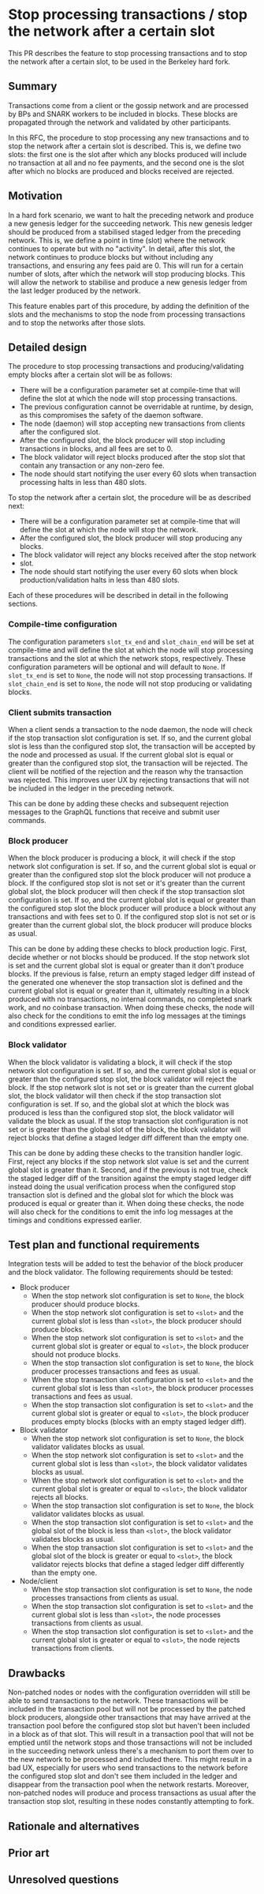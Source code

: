 # Stop processing transactions / stop the network after a certain slot

This PR describes the feature to stop processing transactions and to stop the
network after a certain slot, to be used in the Berkeley hard fork.

## Summary

Transactions come from a client or the gossip network and are processed by BPs
and SNARK workers to be included in blocks. These blocks are propagated through
the network and validated by other participants.

In this RFC, the procedure to stop processing any new transactions and to
stop the network after a certain slot is described. This is, we define two
slots: the first one is the slot after which any blocks produced will include no
transaction at all and no fee payments, and the second one is the slot after
which no blocks are produced and blocks received are rejected.

## Motivation

In a hard fork scenario, we want to halt the preceding network and produce a new
genesis ledger for the succeeding network. This new genesis ledger should be
produced from a stabilised staged ledger from the preceding network. This is, we
define a point in time (slot) where the network continues to operate but with no
"activity". In detail, after this slot, the network continues to produce blocks
but without including any transactions, and ensuring any fees paid are 0. This
will run for a certain number of slots, after which the network will stop
producing blocks. This will allow the network to stabilise and produce a new
genesis ledger from the last ledger produced by the network.

This feature enables part of this procedure, by adding the definition of the
slots and the mechanisms to stop the node from processing transactions and to
stop the networks after those slots.

## Detailed design

The procedure to stop processing transactions and producing/validating empty
blocks after a certain slot will be as follows:

* There will be a configuration parameter set at compile-time that will define
  the slot at which the node will stop processing transactions.
* The previous configuration cannot be overridable at runtime, by design, as
  this compromises the safety of the daemon software.
* The node (daemon) will stop accepting new transactions from clients after
  the configured slot.
* After the configured slot, the block producer will stop including transactions
  in blocks, and all fees are set to 0.
* The block validator will reject blocks produced after the stop slot that
  contain any transaction or any non-zero fee.
* The node should start notifying the user every 60 slots when transaction
  processing halts in less than 480 slots.

To stop the network after a certain slot, the procedure will be as described
next:

* There will be a configuration parameter set at compile-time that will define
  the slot at which the node will stop the network.
* After the configured slot, the block producer will stop producing any blocks.
* The block validator will reject any blocks received after the stop network
* slot.
* The node should start notifying the user every 60 slots when block
  production/validation halts in less than 480 slots.

Each of these procedures will be described in detail in the following sections.

### Compile-time configuration

The configuration parameters `slot_tx_end` and `slot_chain_end` will be set at
compile-time and will define the slot at which the node will stop processing
transactions and the slot at which the network stops, respectively. These
configuration parameters will be optional and will default to `None`. If
`slot_tx_end` is set to `None`, the node will not stop processing transactions.
If `slot_chain_end` is set to `None`, the node will not stop producing or
validating blocks.

### Client submits transaction

When a client sends a transaction to the node daemon, the node will check if
the stop transaction slot configuration is set. If so, and the current global
slot is less than the configured stop slot, the transaction will be accepted by
the node and processed as usual. If the current global slot is equal or greater
than the configured stop slot, the transaction will be rejected. The client will
be notified of the rejection and the reason why the transaction was rejected.
This improves user UX by rejecting transactions that will not be included in the
ledger in the preceding network.

This can be done by adding these checks and subsequent rejection messages to the
GraphQL functions that receive and submit user commands.

### Block producer

When the block producer is producing a block, it will check if the stop network
slot configuration is set. If so, and the current global slot is equal or
greater than the configured stop slot the block producer will not produce a
block. If the configured stop slot is not set or it's greater than the current
global slot, the block producer will then check if the stop transaction slot
configuration is set. If so, and the current global slot is equal or greater
than the configured stop slot the block producer will produce a block without
any transactions and with fees set to 0. If the configured stop slot is not set
or is greater than the current global slot, the block producer will produce
blocks as usual.

This can be done by adding these checks to block production logic. First,
decide whether or not blocks should be produced. If the stop network slot is set
and the current global slot is equal or greater than it don't produce blocks. If
the previous is false, return an empty staged ledger diff instead of the
generated one whenever the stop transaction slot is defined and the current
global slot is equal or greater than it, ultimately resulting in a block
produced with no transactions, no internal commands, no completed snark work,
and no coinbase transaction. When doing these checks, the node will also check
for the conditions to emit the info log messages at the timings and conditions
expressed earlier.

### Block validator

When the block validator is validating a block, it will check if the stop
network slot configuration is set. If so, and the current global slot is equal
or greater than the configured stop slot, the block validator will reject the
block. If the stop network slot is not set or is greater than the current global
slot, the block validator will then check if the stop transaction slot
configuration is set. If so, and the global slot at which the block was produced
is less than the configured stop slot, the block validator will validate the
block as usual. If the stop transaction slot configuration is not set or is
greater than the global slot of the block, the block validator will reject
blocks that define a staged ledger diff different than the empty one.

This can be done by adding these checks to the transition handler logic. First, reject any blocks if the stop network slot value is set and the current global
slot is greater than it. Second, and if the previous is not true, check the
staged ledger diff of the transition against the empty staged ledger diff
instead doing the usual verification process when the configured stop transaction
slot is defined and the global slot for which the block was produced is equal or greater than it. When doing these checks, the node will also check for the
conditions to emit the info log messages at the timings and conditions expressed
earlier.

## Test plan and functional requirements

Integration tests will be added to test the behavior of the block producer and the
block validator. The following requirements should be tested:

* Block producer
  * When the stop network slot configuration is set to `None`, the block
    producer should produce blocks.
  * When the stop network slot configuration is set to `<slot>` and the current
    global slot is less than `<slot>`, the block producer should produce blocks.
  * When the stop network slot configuration is set to `<slot>` and the current
    global slot is greater or equal to `<slot>`, the block producer should not
    produce blocks.
  * When the stop transaction slot configuration is set to `None`, the block
    producer processes transactions and fees as usual.
  * When the stop transaction slot configuration is set to `<slot>` and the
    current global slot is less than `<slot>`, the block producer processes
    transactions and fees as usual.
  * When the stop transaction slot configuration is set to `<slot>` and the
    current global slot is greater or equal to `<slot>`, the block producer
    produces empty blocks (blocks with an empty staged ledger diff).
* Block validator
  * When the stop network slot configuration is set to `None`, the block
    validator validates blocks as usual.
  * When the stop network slot configuration is set to `<slot>` and the current
    global slot is less than `<slot>`, the block validator validates blocks as
    usual.
  * When the stop network slot configuration is set to `<slot>` and the current
    global slot is greater or equal to `<slot>`, the block validator rejects all
    blocks.
  * When the stop transaction slot configuration is set to `None`, the block
    validator validates blocks as usual.
  * When the stop transaction slot configuration is set to `<slot>` and the
    global slot of the block is less than `<slot>`, the block validator
    validates blocks as usual.
  * When the stop transaction slot configuration is set to `<slot>` and the
    global slot of the block is greater or equal to `<slot>`, the block
    validator rejects blocks that define a staged ledger diff differently than
    the empty one.
* Node/client
  * When the stop transaction slot configuration is set to `None`, the node
    processes transactions from clients as usual.
  * When the stop transaction slot configuration is set to `<slot>` and the
    current global slot is less than `<slot>`, the node processes transactions
    from clients as usual.
  * When the stop transaction slot configuration is set to `<slot>` and the
    current global slot is greater or equal to `<slot>`, the node rejects transactions from clients.

## Drawbacks

Non-patched nodes or nodes with the configuration overridden will still be able
to send transactions to the network. These transactions will be included in the
transaction pool but will not be processed by the patched block producers,
alongside other transactions that may have arrived at the transaction pool
before the configured stop slot but haven't been included in a block as of that
slot. This will result in a transaction pool that will not be emptied until the
network stops and those transactions will not be included in the succeeding
network unless there's a mechanism to port them over to the new network to be
processed and included there. This might result in a bad UX, especially for users
who send transactions to the network before the configured stop slot and don't
see them included in the ledger and disappear from the transaction pool when the
network restarts.
Moreover, non-patched nodes will produce and process transactions as usual after
the transaction stop slot, resulting in these nodes constantly attempting to fork.

## Rationale and alternatives

## Prior art

## Unresolved questions

